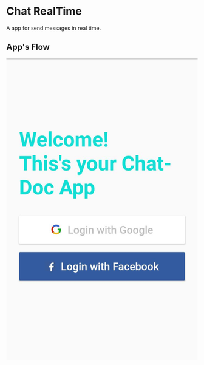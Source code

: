 # Chat RealTime

A app for send messages in real time.

## App's Flow

![Optional Text](./images_app_flow/1.jpeg)

